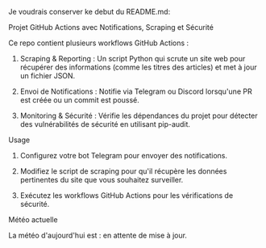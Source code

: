 Je voudrais conserver ke debut du README.md:

Projet GitHub Actions avec Notifications, Scraping et Sécurité

Ce repo contient plusieurs workflows GitHub Actions :

1. Scraping & Reporting : Un script Python qui scrute un site web pour récupérer des informations (comme les titres des articles) et met à jour un fichier JSON.


2. Envoi de Notifications : Notifie via Telegram ou Discord lorsqu'une PR est créée ou un commit est poussé.


3. Monitoring & Sécurité : Vérifie les dépendances du projet pour détecter des vulnérabilités de sécurité en utilisant pip-audit.



Usage

1. Configurez votre bot Telegram pour envoyer des notifications.


2. Modifiez le script de scraping pour qu'il récupère les données pertinentes du site que vous souhaitez surveiller.


3. Exécutez les workflows GitHub Actions pour les vérifications de sécurité.



Météo actuelle

<!-- METEO_START -->La météo d'aujourd'hui est : en attente de mise à jour.

<!-- METEO_END -->
